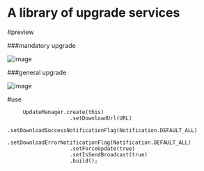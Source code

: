 # A library of upgrade services

#preview

###mandatory upgrade

![image](https://github.com/dalong982242260/UpdateAppDemo/blob/master/img/update.gif?raw=true)

###general upgrade

![image](https://github.com/dalong982242260/UpdateAppDemo/blob/master/img/update2.gif?raw=true)

#use

         UpdateManager.create(this)
                        .setDownloadUrl(URL)
                        .setDownloadSuccessNotificationFlag(Notification.DEFAULT_ALL)
                        .setDownloadErrorNotificationFlag(Notification.DEFAULT_ALL)
                        .setForceUpdate(true)
                        .setIsSendBroadcast(true)
                        .build();



